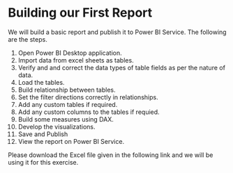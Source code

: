 # Building our First Report

We will build a basic report and publish it to Power BI Service. The following are the steps.


1. Open Power BI Desktop application.
2. Import data from excel sheets as tables.
3. Verify and and correct the data types of table fields as per the nature of data.
4. Load the tables.
5. Build relationship between tables.
6. Set the filter directions correctly in relationships.
7. Add any custom tables if required.
8. Add any custom columns to the tables if requied.
9. Build some measures using DAX.
10. Develop the visualizations.
11. Save and Publish
12. View the report on Power BI Service.

Please download the Excel file given in the following link and we will be using it for this exercise.


